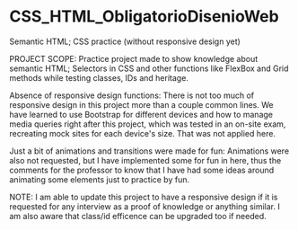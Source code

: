# CSS_HTML_ObligatorioDisenioWeb
Semantic HTML; CSS practice (without responsive design yet)

PROJECT SCOPE:
Practice project made to show knowledge about semantic HTML; Selectors in CSS and other functions like FlexBox and Grid methods while testing classes, IDs and heritage.

Absence of responsive design functions:
There is not too much of responsive design in this project more than a couple common lines. We have learned to use Bootstrap for different devices and how to manage media queries right after this project, which was tested in an on-site exam, recreating mock sites for each device's size. That was not applied here.

Just a bit of animations and transitions were made for fun:
Animations were also not requested, but I have implemented some for fun in here, thus the comments for the professor to know that I have had some ideas around animating some elements just to practice by fun.


NOTE: I am able to update this project to have a responsive design if it is requested for any interview as a proof of knowledge or anything similar. 
I am also aware that class/id efficence can be upgraded too if needed.
